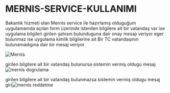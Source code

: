 # MERNIS-SERVICE-KULLANIMI
Bakanlık hizmeti olan Mernis service ile hazırlamış olduguğum uygulamamda açılan form üzerinde istenilen bilgilere ait bir vatandaş var ise uygulama bilgileri girilen şahısın bulunduguna dair onay mesajı veriyor eger bulunmaz ise uygulama kimlik bilgilerine ait Bir TC vatandaşının bulunamadıgına dair bir mesaj veriyor 


![Mernis](https://github.com/kubilayytpkts/MERNIS-SERVICE-KULLANIMI/assets/119957098/dbadd043-01e8-45d1-8b07-65fab8fd9de9)













girilen bilgilere ait bir vatandaş bulunursa sistemin vermiş oldugu mesaj
![mernis dogrulama](https://github.com/kubilayytpkts/MERNIS-SERVICE-KULLANIMI/assets/119957098/a7f88e5a-a8a8-42fd-8c35-0106c7ee1b1f)

girilen bilgilere ait bir vatandaş bulunmazsa sistemin vermiş oldugu mesaj
giri![mernis reddetme](https://github.com/kubilayytpkts/MERNIS-SERVICE-KULLANIMI/assets/119957098/e13234ee-faf8-4e6c-adda-c9a94767c133)


